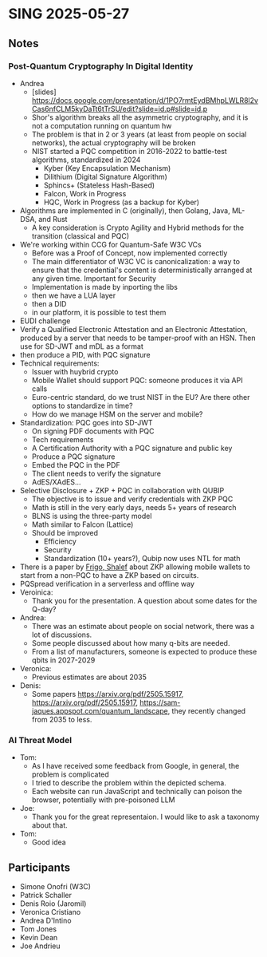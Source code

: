 # SING 2025-05-27

## Notes

### Post-Quantum Cryptography  In Digital Identity

- Andrea
  - [slides] https://docs.google.com/presentation/d/1PO7rmtEydBMhpLWLR8l2vCas6nfCLM5kyDaTt6tTrSU/edit?slide=id.p#slide=id.p 
  - Shor's algorithm breaks all the asymmetric cryptography, and it is not a computation running on quantum hw
  - The problem is that in 2 or 3 years (at least from people on social networks), the actual cryptography will be broken
  - NIST started a PQC competition in 2016-2022 to battle-test algorithms, standardized in 2024
    - Kyber (Key Encapsulation Mechanism)
    - Dilithium (Digital Signature Algorithm)
    - Sphincs+  (Stateless Hash-Based)
    - Falcon, Work in Progress
    - HQC, Work in Progress (as a backup for Kyber)
- Algorithms are implemented in C (originally), then Golang, Java, ML-DSA, and Rust
  - A key consideration is Crypto Agility and Hybrid methods for the transition (classical and PQC)
- We're working within CCG for Quantum-Safe W3C VCs
  - Before was a Proof of Concept, now implemented correctly
  - The main differentiator of W3C VC is canonicalization: a way to ensure that the credential's content is deterministically arranged at any given time. Important for Security
  - Implementation is made by inporting the libs
  - then we have a LUA layer
  - then a DID
  - in our platform, it is possible to test them
-  EUDI challenge
  - Verify a Qualified Electronic Attestation and an Electronic Attestation, produced by a server that needs to be tamper-proof with an HSN. Then use for SD-JWT and mDL as a format
  - then produce a PID, with PQC signature
  - Technical requirements:
    - Issuer with huybrid crypto
    - Mobile Wallet should support PQC: someone produces it via API calls
    - Euro-centric standard, do we trust NIST in the EU? Are there other options to standardize in time?
    - How do we manage HSM on the server and mobile?
- Standardization: PQC goes into SD-JWT
   - On signing PDF documents with PQC
   - Tech requirements
    - A Certification Authority with a PQC signature and public key
    - Produce a PQC signature
    - Embed the PQC in the PDF
    - The client needs to verify the signature
    - AdES/XAdES...
- Selective Disclosure + ZKP + PQC in collaboration with QUBIP
  - The objective is to issue and verify credentials with ZKP PQC 
  - Math is still in the very early days, needs 5+ years of research
  - BLNS is using the three-party model
  - Math similar to Falcon (Lattice)
  - Should be improved
    - Efficiency
    - Security
    - Standardization (10+ years?), Qubip now uses NTL for math
- There is a paper by [Frigo, Shalef](https://datatracker.ietf.org/doc/draft-google-cfrg-libzk/) about ZKP allowing mobile wallets to start from a non-PQC to have a ZKP based on circuits. 
- PQSpread verification in a serverless and offline way
- Veroinica:
  - Thank you for the presentation. A question about some dates for the Q-day?
- Andrea:
  - There was an estimate about people on social network, there was a lot of discussions.
  - Some people discussed about how many q-bits are needed.
  - From a list of manufacturers, someone is expected to produce these qbits in 2027-2029
- Veronica:
  - Previous estimates are about 2035
- Denis:
  - Some papers https://arxiv.org/pdf/2505.15917, https://arxiv.org/pdf/2505.15917, https://sam-jaques.appspot.com/quantum_landscape, they recently changed from 2035 to less.

### AI Threat Model
- Tom:
  - As I have received some feedback from Google, in general, the problem is complicated
  - I tried to describe the problem within the depicted schema. 
  - Each website can run JavaScript and technically can poison the browser, potentially with pre-poisoned LLM
- Joe:
  - Thank you for the great representaion. I would like to ask a taxonomy about that.
- Tom:
  - Good idea

## Participants
- Simone Onofri (W3C)
- Patrick Schaller
- Denis Roio (Jaromil)
- Veronica Cristiano
- Andrea D'Intino
- Tom Jones
- Kevin Dean
- Joe Andrieu

